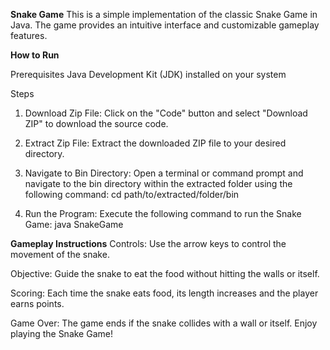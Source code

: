 **Snake Game**
This is a simple implementation of the classic Snake Game in Java. The game provides an intuitive interface and customizable gameplay features.

**How to Run**

Prerequisites
Java Development Kit (JDK) installed on your system

Steps
1. Download Zip File: Click on the "Code" button and select "Download ZIP" to download the source code.

2. Extract Zip File: Extract the downloaded ZIP file to your desired directory.

3. Navigate to Bin Directory: Open a terminal or command prompt and navigate to the bin directory within the extracted folder using the following command:
   cd path/to/extracted/folder/bin
   
4. Run the Program: Execute the following command to run the Snake Game:
   java SnakeGame
   
**Gameplay Instructions**
Controls: Use the arrow keys to control the movement of the snake.

Objective: Guide the snake to eat the food without hitting the walls or itself.

Scoring: Each time the snake eats food, its length increases and the player earns points.

Game Over: The game ends if the snake collides with a wall or itself.
Enjoy playing the Snake Game!
